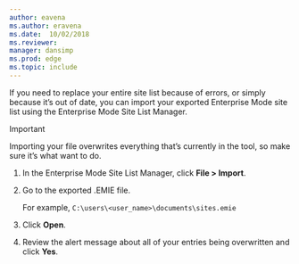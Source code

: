```yaml
---
author: eavena
ms.author: eravena
ms.date:  10/02/2018
ms.reviewer: 
manager: dansimp
ms.prod: edge
ms.topic: include
---
```


If you need to replace your entire site list because of errors, or simply because it’s out of date, you can import your exported Enterprise Mode site list using the Enterprise Mode Site List Manager.

>[!IMPORTANT]
>Importing your file overwrites everything that’s currently in the tool, so make sure it’s what want to do.

1.  In the Enterprise Mode Site List Manager, click **File \> Import**.

2.  Go to the exported .EMIE file.<p>For example, `C:\users\<user_name>\documents\sites.emie`

1.  Click **Open**.

2.  Review the alert message about all of your entries being overwritten and click **Yes**.
